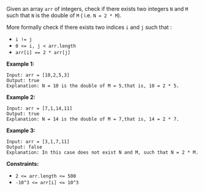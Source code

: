 Given an array `arr` of integers, check if there exists two integers `N` and
`M` such that `N` is the double of `M` ( i.e. `N = 2 * M`).

More formally check if there exists two indices `i` and `j` such that :

  * `i != j`
  * `0 <= i, j < arr.length`
  * `arr[i] == 2 * arr[j]`



**Example 1:**

    
    
    Input: arr = [10,2,5,3]
    Output: true
    Explanation: N = 10 is the double of M = 5,that is, 10 = 2 * 5.
    

**Example 2:**

    
    
    Input: arr = [7,1,14,11]
    Output: true
    Explanation: N = 14 is the double of M = 7,that is, 14 = 2 * 7.
    

**Example 3:**

    
    
    Input: arr = [3,1,7,11]
    Output: false
    Explanation: In this case does not exist N and M, such that N = 2 * M.
    



**Constraints:**

  * `2 <= arr.length <= 500`
  * `-10^3 <= arr[i] <= 10^3`

